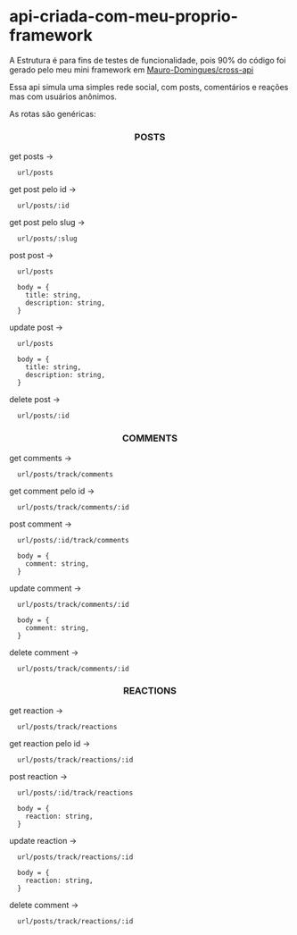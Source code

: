 ﻿# api-criada-com-meu-proprio-framework

A Estrutura é para fins de testes de funcionalidade, pois 90% do código foi gerado pelo meu mini framework em [Mauro-Domingues/cross-api](https://github.com/Mauro-Domingues/cross-api)

Essa api simula uma simples rede social, com posts, comentários e reações mas com usuários anônimos.

As rotas são genéricas:

<h3 align="center">POSTS</h3>

get posts -> <br>
```
  url/posts
  ```
get post pelo id -> <br>
```
  url/posts/:id
  ```
get post pelo slug -> <br>
```
  url/posts/:slug
  ```
post post -> <br>
```
  url/posts 

  body = {
    title: string,
    description: string,
  }
  ```
update post -> <br>
```
  url/posts 

  body = {
    title: string,
    description: string,
  }
  ```
delete post -> <br>
```
  url/posts/:id
  ```
  
<h3 align="center">COMMENTS</h3>

get comments -> <br>
```
  url/posts/track/comments
  ```
get comment pelo id -> <br>
```
  url/posts/track/comments/:id
  ```
post comment -> <br>
```
  url/posts/:id/track/comments

  body = {
    comment: string,
  }
  ```
update comment -> <br>
```
  url/posts/track/comments/:id

  body = {
    comment: string,
  }
  ```
delete comment -> <br>
```
  url/posts/track/comments/:id
  ```
  
<h3 align="center">REACTIONS</h3>

get reaction -> <br>
```
  url/posts/track/reactions
  ```
get reaction pelo id -> <br>
```
  url/posts/track/reactions/:id
  ```
post reaction -> <br>
```
  url/posts/:id/track/reactions

  body = {
    reaction: string,
  }
  ```
update reaction -> <br>
```
  url/posts/track/reactions/:id

  body = {
    reaction: string,
  }
  ```
delete comment -> <br>
```
  url/posts/track/reactions/:id
  ```
